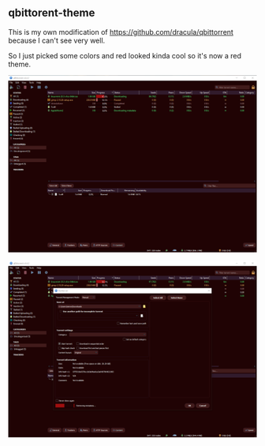## qbittorent-theme
This is my own modification of https://github.com/dracula/qbittorrent because I can't see very well.

So I just picked some colors and red looked kinda cool so it's now a red theme.


![Transfer List](pictures/01.png "Transfer List")

![Add Torrent](pictures/02.png "Add Torrent")
